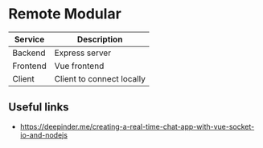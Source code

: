 # Remote Modular

Service | Description
--- | ---
Backend | Express server
Frontend | Vue frontend
Client | Client to connect locally

## Useful links

* <https://deepinder.me/creating-a-real-time-chat-app-with-vue-socket-io-and-nodejs>
